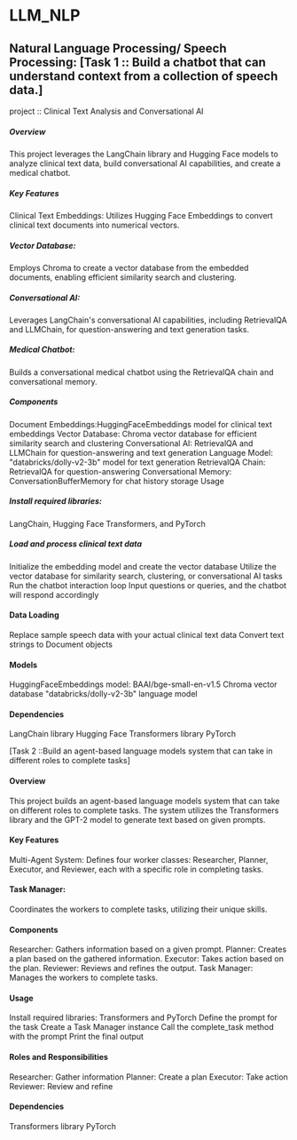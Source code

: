 # LLM_NLP
## Natural Language Processing/ Speech Processing: [Task 1 :: Build a chatbot that can understand context from a collection of speech data.]
project :: Clinical Text Analysis and Conversational AI 

##### Overview
This project leverages the LangChain library and Hugging Face models to analyze clinical text data, build conversational AI capabilities, and create a medical chatbot.
##### Key Features
Clinical Text Embeddings: Utilizes Hugging Face Embeddings to convert clinical text documents into numerical vectors.
##### Vector Database: 
Employs Chroma to create a vector database from the embedded documents, enabling efficient similarity search and clustering.
##### Conversational AI: 
Leverages LangChain's conversational AI capabilities, including RetrievalQA and LLMChain, for question-answering and text generation tasks.
##### Medical Chatbot: 
Builds a conversational medical chatbot using the RetrievalQA chain and conversational memory.
##### Components
Document Embeddings:HuggingFaceEmbeddings model for clinical text embeddings
Vector Database: Chroma vector database for efficient similarity search and clustering
Conversational AI: RetrievalQA and LLMChain for question-answering and text generation
Language Model: "databricks/dolly-v2-3b" model for text generation
RetrievalQA Chain: RetrievalQA for question-answering
Conversational Memory: ConversationBufferMemory for chat history storage
Usage
##### Install required libraries:
LangChain, Hugging Face Transformers, and PyTorch
##### Load and process clinical text data
Initialize the embedding model and create the vector database
Utilize the vector database for similarity search, clustering, or conversational AI tasks
Run the chatbot interaction loop
Input questions or queries, and the chatbot will respond accordingly
#### Data Loading
Replace sample speech data with your actual clinical text data
Convert text strings to Document objects
#### Models
HuggingFaceEmbeddings model: BAAI/bge-small-en-v1.5
Chroma vector database
"databricks/dolly-v2-3b" language model
#### Dependencies
LangChain library
Hugging Face Transformers library
PyTorch

[Task 2 ::Build an agent-based language models system that can take in different roles to complete tasks]

#### Overview
This project builds an agent-based language models system that can take on different roles to complete tasks. The system utilizes the Transformers library and the GPT-2 model to generate text based on given prompts.
#### Key Features
Multi-Agent System: Defines four worker classes: Researcher, Planner, Executor, and Reviewer, each with a specific role in completing tasks.
#### Task Manager: 
Coordinates the workers to complete tasks, utilizing their unique skills.
#### Components
Researcher: Gathers information based on a given prompt.
Planner: Creates a plan based on the gathered information.
Executor: Takes action based on the plan.
Reviewer: Reviews and refines the output.
Task Manager: Manages the workers to complete tasks.
#### Usage
Install required libraries: Transformers and PyTorch
Define the prompt for the task
Create a Task Manager instance
Call the complete_task method with the prompt
Print the final output
#### Roles and Responsibilities
Researcher: Gather information
Planner: Create a plan
Executor: Take action
Reviewer: Review and refine
#### Dependencies
Transformers library
PyTorch
 

